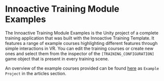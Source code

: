 # Innoactive Training Module Examples

The Innoactive Training Module Examples is the Unity project of a complete training application that was built with the Innoactive Training Template. It features a range of example courses highlighting different features through simple interactions in VR. You can edit the training courses or create new ones and select them from the inspector of the `[TRAINING_CONFIGURATION]` game object that is present in every training scene.

An overview of the example courses provided can be found [here](http://developers.innoactive.de/documentation/training-module/latest/) as `Example Project` in the articles section.
